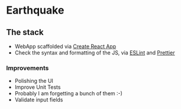# Earthquake

## The stack

- WebApp scaffolded via [Create React App](https://github.com/facebook/create-react-app)
- Check the syntax and formatting of the JS, via [ESLint](http://eslint.org/) and [Prettier](https://prettier.io/)

### Improvements

- Polishing the UI
- Improve Unit Tests
- Probably I am forgetting a bunch of them :-)
- Validate input fields
